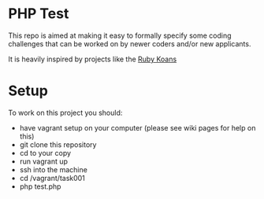 PHP Test
========

This repo is aimed at making it easy to formally specify some coding challenges that can be worked on by newer coders and/or new applicants.

It is heavily inspired by projects like the [Ruby Koans](http://rubykoans.com/)

Setup
=====

To work on this project you should:
 * have vagrant setup on your computer (please see wiki pages for help on this)
 * git clone this repository
 * cd to your copy
 * run vagrant up
 * ssh into the machine
 * cd /vagrant/task001
 * php test.php
